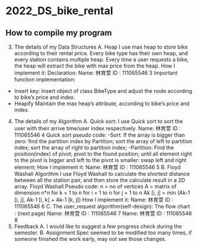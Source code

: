 # 2022_DS_bike_rental
 
## How to compile my program



3. The details of my Data Structures
A. Heap
I use max heap to store bike according to their rental price. Every bike type has 
their own heap, and every station contains multiple heap. Every time a user 
requests a bike, the heap will extract the bike with max price from the heap.
How I implement it:
Declaration:
Name: 林育萱
ID : 111065546
3
Important function implementation:
- Insert key:
Insert object of class BikeType and adjust the node according to bike’s price and 
index.
- Heapify
Maintain the max heap’s attribute, according to bike’s price and index.
4. The details of my Algorithm
A. Quick sort:
I use Quick sort to sort the user with their arrive time/user index respectively.
Name: 林育萱
ID : 111065546
4
Quick sort pseudo code:
-Sort:
If the array is bigger than zero:
find the partition index by Partition;
sort the array of left to partition index;
sort the array of right to partition index;
-Partition:
Find the position(index) of pivot;
pivot to the found position;
until all element right to the pivot is bigger and left to the pivot is smaller:
swap left and right element;
How I implement it:
Name: 林育萱
ID : 111065546
5
B. Floyd Washall Algorithm
I use Floyd Washall to calculate the shortest distance between all the station pair, 
and then store the calculate result in a 2D array.
Floyd Washall Pseudo code:
n = no of vertices
A = matrix of dimension n*n
for k = 1 to n
 for i = 1 to n
 for j = 1 to n
 Ak
[i, j] = min (Ak-1
[i, j], Ak-1
[i, k] + Ak-1
[k, j])
How I implement it:
Name: 林育萱
ID : 111065546
6
C. The user_request algorithm(self-design):
The flow chart :
(next page)
Name: 林育萱
ID : 111065546
7
Name: 林育萱
ID : 111065546
8
5. Feedback
A. I would like to suggest a few progress check during the semester.
B. Assignment Spec seemed to be modified too many times, if someone finished the 
work early, may not see those changes.
